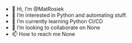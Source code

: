 - 👋 Hi, I’m @MatRosiek
- 👀 I’m interested in Python and automating stuff.
- 🌱 I’m currently learning Python CI/CD
- 💞️ I’m looking to collaborate on None
- 📫 How to reach me None

<!---
MatRosiek/MatRosiek is a ✨ special ✨ repository because its `README.md` (this file) appears on your GitHub profile.
You can click the Preview link to take a look at your changes.
--->
